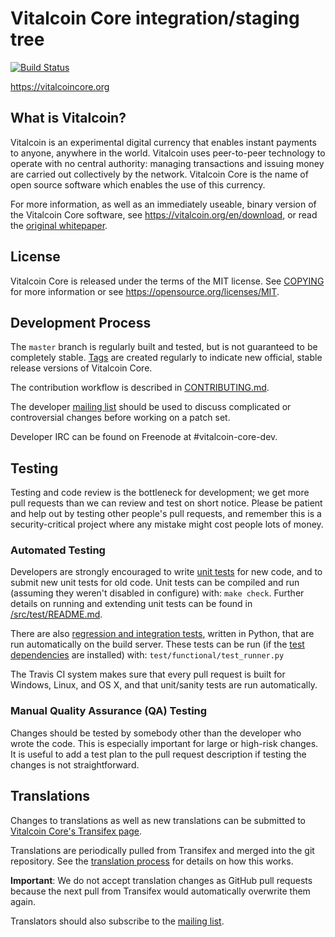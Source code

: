 Vitalcoin Core integration/staging tree
=====================================

[![Build Status](https://travis-ci.org/vitalcoin/vitalcoin.svg?branch=master)](https://travis-ci.org/vitalcoin/vitalcoin)

https://vitalcoincore.org

What is Vitalcoin?
----------------

Vitalcoin is an experimental digital currency that enables instant payments to
anyone, anywhere in the world. Vitalcoin uses peer-to-peer technology to operate
with no central authority: managing transactions and issuing money are carried
out collectively by the network. Vitalcoin Core is the name of open source
software which enables the use of this currency.

For more information, as well as an immediately useable, binary version of
the Vitalcoin Core software, see https://vitalcoin.org/en/download, or read the
[original whitepaper](https://vitalcoincore.org/vitalcoin.pdf).

License
-------

Vitalcoin Core is released under the terms of the MIT license. See [COPYING](COPYING) for more
information or see https://opensource.org/licenses/MIT.

Development Process
-------------------

The `master` branch is regularly built and tested, but is not guaranteed to be
completely stable. [Tags](https://github.com/vitalcoin/vitalcoin/tags) are created
regularly to indicate new official, stable release versions of Vitalcoin Core.

The contribution workflow is described in [CONTRIBUTING.md](CONTRIBUTING.md).

The developer [mailing list](https://lists.linuxfoundation.org/mailman/listinfo/vitalcoin-dev)
should be used to discuss complicated or controversial changes before working
on a patch set.

Developer IRC can be found on Freenode at #vitalcoin-core-dev.

Testing
-------

Testing and code review is the bottleneck for development; we get more pull
requests than we can review and test on short notice. Please be patient and help out by testing
other people's pull requests, and remember this is a security-critical project where any mistake might cost people
lots of money.

### Automated Testing

Developers are strongly encouraged to write [unit tests](src/test/README.md) for new code, and to
submit new unit tests for old code. Unit tests can be compiled and run
(assuming they weren't disabled in configure) with: `make check`. Further details on running
and extending unit tests can be found in [/src/test/README.md](/src/test/README.md).

There are also [regression and integration tests](/test), written
in Python, that are run automatically on the build server.
These tests can be run (if the [test dependencies](/test) are installed) with: `test/functional/test_runner.py`

The Travis CI system makes sure that every pull request is built for Windows, Linux, and OS X, and that unit/sanity tests are run automatically.

### Manual Quality Assurance (QA) Testing

Changes should be tested by somebody other than the developer who wrote the
code. This is especially important for large or high-risk changes. It is useful
to add a test plan to the pull request description if testing the changes is
not straightforward.

Translations
------------

Changes to translations as well as new translations can be submitted to
[Vitalcoin Core's Transifex page](https://www.transifex.com/projects/p/vitalcoin/).

Translations are periodically pulled from Transifex and merged into the git repository. See the
[translation process](doc/translation_process.md) for details on how this works.

**Important**: We do not accept translation changes as GitHub pull requests because the next
pull from Transifex would automatically overwrite them again.

Translators should also subscribe to the [mailing list](https://groups.google.com/forum/#!forum/vitalcoin-translators).
